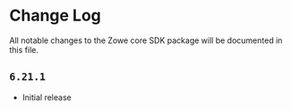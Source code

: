 # Change Log

All notable changes to the Zowe core SDK package will be documented in this file.

## `6.21.1`

- Initial release
